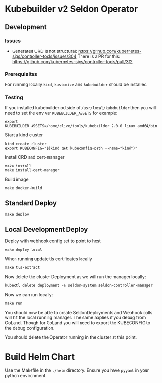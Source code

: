 # Kubebuilder v2 Seldon Operator

## Development

### Issues

 * Generated CRD is not structural: https://github.com/kubernetes-sigs/controller-tools/issues/304
   There is a PR for this: https://github.com/kubernetes-sigs/controller-tools/pull/312

### Prerequisites

For running locally `kind`, `kustomize` and `kubebuilder` should be installed.

### Testing

If you installed kubebuilder outside of `/usr/local/kubebuilder` then you will need to set the env var `KUBEBUILDER_ASSETS` for example:

```
export KUBEBUILDER_ASSETS=/home/clive/tools/kubebuilder_2.0.0_linux_amd64/bin
```


Start a kind cluster

```
kind create cluster
export KUBECONFIG="$(kind get kubeconfig-path --name="kind")"
```

Install CRD and cert-manager

```
make install
make install-cert-manager
```

Build image

```
make docker-build
```

## Standard Deploy

```
make deploy
```

## Local Development Deploy


Deploy with webhook config set to point to host

```
make deploy-local
```

When running update tls certificates locally

```
make tls-extract
```

Now delete the cluster Deployment as we will run the manager locally:

```
kubectl delete deployment -n seldon-system seldon-controller-manager
``` 

Now we can run locally:

```
make run
```

You should now be able to create SeldonDeployments and Webhook calls will hit the local running manager. The same applies if you debug from GoLand. Though for GoLand you will need to export the KUBECONFIG to the debug configuration.

You should delete the Operator running in the cluster at this point.

# Build Helm Chart

Use the Makefile in the `./helm` directory. Ensure you have `pyyaml` in your python environment.